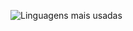 ![Linguagens mais usadas](https://github-readme-stats.vercel.app/api/top-langs/?username=SEU_USUARIO&layout=compact&theme=radical)
